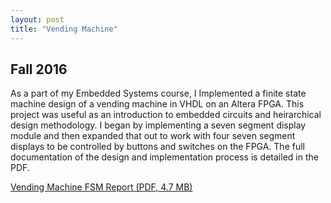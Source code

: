 ```yaml
---
layout: post
title: "Vending Machine"
---
```

## Fall 2016

As a part of my Embedded Systems course, I Implemented a finite state machine design of a vending machine in VHDL on an Altera FPGA. This project was useful as an introduction to embedded circuits and heirarchical design methodology. I began by implementing a seven segment display module and then expanded that out to work with four seven segment displays to be controlled by buttons and switches on the FPGA. The full documentation of the design and implementation process is detailed in the PDF.   

<a href="/assets/pdf/vending.pdf" target="_blank">Vending Machine FSM Report (PDF, 4.7 MB)</a>  
